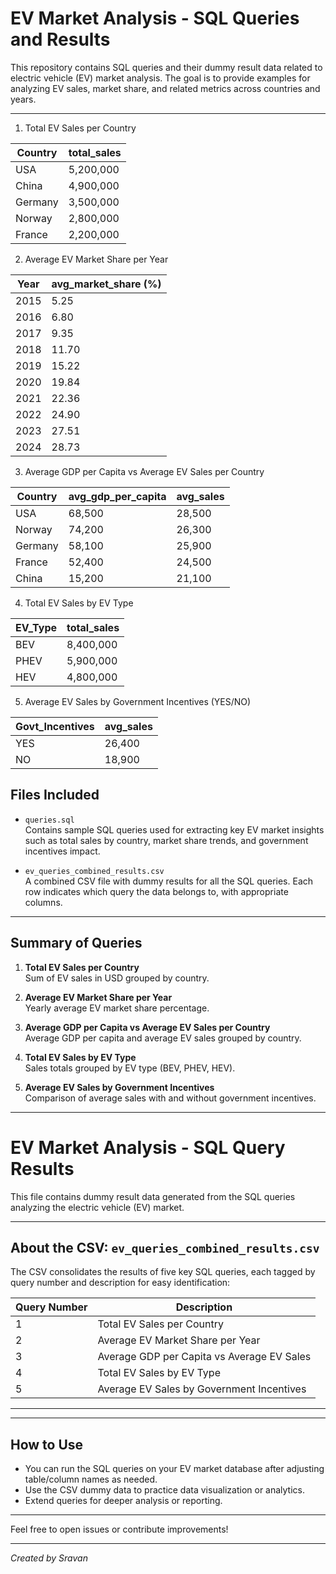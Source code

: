 # EV Market Analysis - SQL Queries and Results

This repository contains SQL queries and their dummy result data related to electric vehicle (EV) market analysis. The goal is to provide examples for analyzing EV sales, market share, and related metrics across countries and years.

---

1. Total EV Sales per Country
   
| Country | total\_sales |
| ------- | ------------ |
| USA     | 5,200,000    |
| China   | 4,900,000    |
| Germany | 3,500,000    |
| Norway  | 2,800,000    |
| France  | 2,200,000    |

2. Average EV Market Share per Year

| Year | avg\_market\_share (%) |
| ---- | ---------------------- |
| 2015 | 5.25                   |
| 2016 | 6.80                   |
| 2017 | 9.35                   |
| 2018 | 11.70                  |
| 2019 | 15.22                  |
| 2020 | 19.84                  |
| 2021 | 22.36                  |
| 2022 | 24.90                  |
| 2023 | 27.51                  |
| 2024 | 28.73                  |

3. Average GDP per Capita vs Average EV Sales per Country

| Country | avg\_gdp\_per\_capita | avg\_sales |
| ------- | --------------------- | ---------- |
| USA     | 68,500                | 28,500     |
| Norway  | 74,200                | 26,300     |
| Germany | 58,100                | 25,900     |
| France  | 52,400                | 24,500     |
| China   | 15,200                | 21,100     |

4. Total EV Sales by EV Type

| EV\_Type | total\_sales |
| -------- | ------------ |
| BEV      | 8,400,000    |
| PHEV     | 5,900,000    |
| HEV      | 4,800,000    |

5. Average EV Sales by Government Incentives (YES/NO)

| Govt\_Incentives | avg\_sales |
| ---------------- | ---------- |
| YES              | 26,400     |
| NO               | 18,900     |



## Files Included

- `queries.sql`  
  Contains sample SQL queries used for extracting key EV market insights such as total sales by country, market share trends, and government incentives impact.

- `ev_queries_combined_results.csv`  
  A combined CSV file with dummy results for all the SQL queries. Each row indicates which query the data belongs to, with appropriate columns.

---

## Summary of Queries

1. **Total EV Sales per Country**  
   Sum of EV sales in USD grouped by country.

2. **Average EV Market Share per Year**  
   Yearly average EV market share percentage.

3. **Average GDP per Capita vs Average EV Sales per Country**  
   Average GDP per capita and average EV sales grouped by country.

4. **Total EV Sales by EV Type**  
   Sales totals grouped by EV type (BEV, PHEV, HEV).

5. **Average EV Sales by Government Incentives**  
   Comparison of average sales with and without government incentives.

---
# EV Market Analysis - SQL Query Results

This file contains dummy result data generated from the SQL queries analyzing the electric vehicle (EV) market.

---

## About the CSV: `ev_queries_combined_results.csv`

The CSV consolidates the results of five key SQL queries, each tagged by query number and description for easy identification:

| Query Number | Description                                   |
| ------------ | --------------------------------------------- |
| 1            | Total EV Sales per Country                    |
| 2            | Average EV Market Share per Year              |
| 3            | Average GDP per Capita vs Average EV Sales   |
| 4            | Total EV Sales by EV Type                      |
| 5            | Average EV Sales by Government Incentives     |

---

---

## How to Use

- You can run the SQL queries on your EV market database after adjusting table/column names as needed.
- Use the CSV dummy data to practice data visualization or analytics.
- Extend queries for deeper analysis or reporting.

---

Feel free to open issues or contribute improvements!

---

*Created by Sravan*

